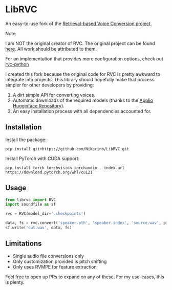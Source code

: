# LibRVC
An easy-to-use fork of the [Retrieval-based Voice Conversion project](https://github.com/RVC-Project/Retrieval-based-Voice-Conversion).

> [!NOTE]
> I am NOT the original creator of RVC. The original project can be found [here](https://github.com/RVC-Project). All work should be attributed to them.

For an implementation that provides more configuration options, check out [rvc-python](https://github.com/daswer123/rvc-python)

I created this fork because the original code for RVC is pretty awkward to integrate into projects. This library should hopefully make that process simpler for other developers by providing:
1. A dirt simple API for converting voices.
2. Automatic downloads of the required models (thanks to the [Applio Hugginface Repository](https://huggingface.co/IAHispano/Applio)).
3. An easy installation process with all dependencies accounted for.

## Installation

Install the package:
```
pip install git+https://github.com/Nikerino/LibRVC.git
```

Install PyTorch with CUDA support:
```
pip install torch torchvision torchaudio --index-url https://download.pytorch.org/whl/cu121
```

## Usage

```python
from librvc import RVC
import soundfile as sf

rvc = RVC(model_dir='.checkpoints')

data, fs = rvc.convert('speaker.pth', 'speaker.index', 'source.wav', pitch_shift=6)
sf.write('out.wav', data, fs)
```

## Limitations

* Single audio file conversions only
* Only customization provided is pitch shifting
* Only uses RVMPE for feature extraction

Feel free to open up PRs to expand on any of these. For my use-cases, this is plenty.